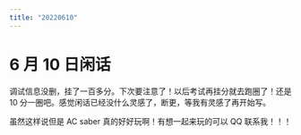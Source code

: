 ```yaml
---
title: "20220610"
---
```

6 月 10 日闲话
===

调试信息没删，挂了一百多分。下次要注意了！以后考试再挂分就去跑圈了！还是 10 分一圈吧。感觉闲话已经没什么灵感了，断更，等我有灵感了再开始写。

虽然这样说但是 AC saber 真的好好玩啊！有想一起来玩的可以 QQ 联系我！！！

